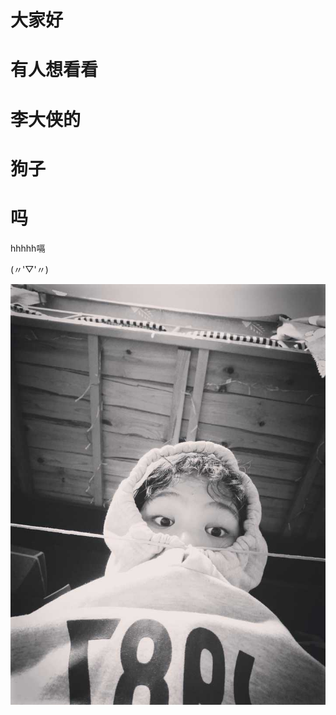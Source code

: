 <html lang="en">
<head>
    <meta charset="UTF-8">
</head>
<body>
<h1>大家好</h1>
<h1>有人想看看</h1>
<h1>李大侠的</h1>
<h1>狗子</h1>
<h1>吗</h1>
<p>hhhhh嗝</p>
<p>(〃'▽'〃)</p>
<img src="3.jpg">
</body>
</html>
